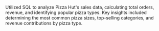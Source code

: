 Utilized SQL to analyze Pizza Hut's sales data, calculating total orders, revenue, and identifying popular pizza types. Key insights included determining the most common pizza sizes, top-selling categories, and revenue contributions by pizza type.

